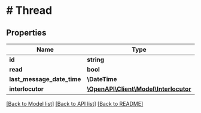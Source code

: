 # # Thread

## Properties

Name | Type | Description | Notes
------------ | ------------- | ------------- | -------------
**id** | **string** |  |
**read** | **bool** |  |
**last_message_date_time** | **\DateTime** |  | [optional]
**interlocutor** | [**\OpenAPI\Client\Model\Interlocutor**](Interlocutor.md) |  | [optional]

[[Back to Model list]](../../README.md#models) [[Back to API list]](../../README.md#endpoints) [[Back to README]](../../README.md)

